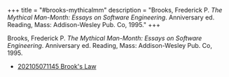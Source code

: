 +++
title = "#brooks-mythicalmm"
description = "Brooks, Frederick P. _The Mythical Man-Month: Essays on Software Engineering_. Anniversary ed. Reading, Mass: Addison-Wesley Pub. Co, 1995."
+++

Brooks, Frederick P. _The Mythical Man-Month: Essays on Software Engineering_. Anniversary ed. Reading, Mass: Addison-Wesley Pub. Co, 1995.

- [202105071145 Brook's Law](/zettelkasten/202105071145-brook-s-law)
